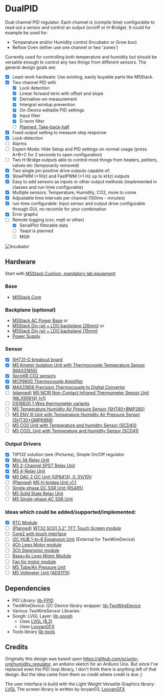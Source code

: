 # DualPID
Dual channel PID regulator. Each channel is (compile time) configurable to read out a sensor and control an output (on/off or H-Bridge). It could for example be used for:
 * Temperature and/or Humidity control (Incubator or Grow box)
 * Reflow Oven (either use one channel or two 'zones')

Currently used for controlling both temperature and humidity but should be versatile enough to control any two things from different sensors. The general design goals are:
 * [x] Least work hardware: Use existing, easily buyable parts like M5Stack.
 * [x] Two channel PID with
   * [x] Lock detection
   * [x] Linear forward term with offset and slope
   * [x] Derivative-on-measurement
   * [x] Intergral windup prevention
   * [x] On-Device editable PID settings
   * [x] Input filter
   * [x] D-term filter
   * [ ] [Planned: Take-back-half](https://github.com/knifter/DualPID/issues/26)
 * [x] Fixed output setting to measure step response
 * [x] Lock-detection
 * [ ] Alarms
 * [ ] Expert-Mode: Hide Setup and PID settings on normal usage (press A+B+C for 2 seconds to open configuration)
 * [ ] Two H-Bridge outputs able to control most things from heaters, peltiers, valves etc (temporarily removed)
 * [x] Two single pin positive drive outputs capable of:
 * [x] SlowPWM (<1Hz) and FastPWM (>1 Hz up to kHz) outputs
 * [x] Easy to add sensors as inputs or other output methods (implemented in classes and run-time configurable)
 * [x] Multiple sensors: Temperature, Humidity, CO2, more to come
 * [x] Adjustable time intervals per channel (100ms - minutes)
 * [x] run-time configurable: Input sensor and output drive configurable through GUI, no recomile for your combination
 * [x] Error graphs
 * [ ] Remote logging (csv, mqtt or other)
   * [x] SerialPlot filterable data
   * [ ] Yaapt is planned
   * [ ] MQtt

![Incubator](Pictures/incubator-internals.jpg)

## Hardware
Start with [M5Stack Cushion, mandatory lab equipment](https://shop.m5stack.com/collections/m5-accessory/products/m5stack-cushion)

### Base
 * [M5Stack Core](https://shop.m5stack.com/collections/m5-core/products/basic-core-iot-development-kit)

### Backplane (optional)
 * [M5Stack AC Power Base](https://shop.m5stack.com/products/m5stack-ac-power-base) or
 * [M5Stack Din rail + LDO backplane (26mm)](https://shop.m5stack.com/products/base-26proto-industrial-board-module) or
 * [M5Stack Din rail + LDO backplane (15mm)](https://shop.m5stack.com/products/base15-proto-industrial-board-module)
 * [Power Supply](https://nl.farnell.com/xp-power/vel12us120-eu-ja/adaptor-ac-dc-12v-1a/dp/2524421)

### Sensor
 * [x] [SHT31-D breakout board](https://www.adafruit.com/product/2857)
 * [x] [M5 Kmeter Isolation Unit with Thermocouple Temperature Sensor (MAX31855)](https://shop.m5stack.com/collections/m5-sensor/products/kmeter-isolation-unit-with-thermocouple-temperature-sensor-max31855)
 * [x] [SprintIR CO2 sensors](https://www.co2meter.com/products/sprintir-wr-20-pct-co2-sensor)
 * [x] [MCP9600 Thermocouple Amplifier](https://www.adafruit.com/product/4101)
 * [x] [MAX31856 Precision Thermocouple to Digital Converter](https://www.analog.com/media/en/technical-documentation/data-sheets/MAX31856.pdf)
 * [ ] [(planned)](https://github.com/knifter/DualPID/issues/73) [M5 NCIR Non-Contact Infrared Thermometer Sensor Unit (MLX90614) (v1)](https://shop.m5stack.com/products/ncir-sensor-unit)
 * [ ] [DS18B20 1-Wire thermometer variants](https://www.analog.com/media/en/technical-documentation/data-sheets/ds18b20.pdf)
 * [ ] [M5 Temperature Humidity Air Pressure Sensor (SHT40+BMP280)](https://shop.m5stack.com/products/env-iv-unit-with-temperature-humidity-air-pressure-sensor-sht40-bmp280?mc_cid=4195edd3e8&mc_eid=9d94b48854)
 * [ ] [M5 ENV III Unit with Temperature Humidity Air Pressure Sensor (SHT30+QMP6988)](https://shop.m5stack.com/collections/m5-sensor/products/env-iii-unit-with-temperature-humidity-air-pressure-sensor-sht30-qmp6988)
 * [ ] [M5 CO2 Unit with Temperature and humidity Sensor (SCD40)](https://shop.m5stack.com/collections/m5-sensor/products/co2-unit-with-temperature-and-humidity-sensor-scd40)
 * [ ] [M5 CO2L Unit with Temperature and Humidity Sensor (SCD41)](https://shop.m5stack.com/collections/m5-sensor/products/co2l-unit-with-temperature-and-humidity-sensor-scd41)
       
### Output Drivers
 * [x] TIP132 solution (see /Pictures), Simple On/Off regulator
 * [x] [Mini 3A Relay Unit](https://shop.m5stack.com/products/mini-3a-relay-unit)
 * [x] [M5 2-Channel SPST Relay Unit](https://shop.m5stack.com/collections/m5-sensor/products/2-channel-spst-relay-unit)
 * [x] [M5 4-Relay Unit](https://shop.m5stack.com/collections/m5-sensor/products/4-relay-unit)
 * [x] [M5 DAC 2 I2C Unit (GP8413), 0..5V/10V](https://shop.m5stack.com/products/dac-2-i2c-unit-gp8413)
 * [ ] [(Planned)](https://github.com/knifter/DualPID/issues/72) [M5 H-bridge Unit v1.1](https://shop.m5stack.com/collections/m5-sensor/products/h-bridge-unit-v1-1-stm32f030)
 * [ ] [Single-phase DC SSR Unit (RS485)](https://shop.m5stack.com/collections/m5-sensor/products/single-phase-dc-ssr-unit-cdg1-1dd-10a)
 * [ ] [M5 Solid State Relay Unit](https://shop.m5stack.com/products/solid-state-relay-unit-bt136s)
 * [ ] [M5 Single-phase AC SSR Unit](https://shop.m5stack.com/products/single-phase-ac-ssr-unit-cdg1-1da-10a)

### Ideas which could be added/supported/implemented:
 * [x] [RTC Module](https://shop.m5stack.com/products/real-time-clock-rtc-unit-hym8563)
 * [ ] [(Planned)](https://github.com/knifter/DualPID/issues/71) [WT32 SC01 3.2" TFT Touch Screen module](https://www.tinytronics.nl/en/development-boards/microcontroller-boards/with-wi-fi/wt32-sc01-esp32-development-board-with-3.5-inch-ips-capacitive-touchscreen)
 * [ ] [Core2 with touch interface](https://shop.m5stack.com/products/m5stack-core2-esp32-iot-development-kit)
 * [ ] [I2C HUB 1-to-6 Expansion Unit](https://shop.m5stack.com/products/i2c-hub-1-to-6-expansion-unit-pca9548apw) (External for TwoWireDevice)
 * [ ] [4Ch Lego Motor module](https://shop.m5stack.com/collections/m5-module/products/lego-module)
 * [ ] [3Ch Stepmotor module](https://shop.m5stack.com/products/stepmotor-module-with-mega328p-drv8825)
 * [ ] [Base+4x Lego Motor Module](https://shop.m5stack.com/products/basex)
 * [ ] [Fan for motor module](https://shop.m5stack.com/collections/m5-module/products/fan-module-for-stepmotor)
 * [ ] [M5 Tube/Air Pressure Unit](https://shop.m5stack.com/collections/m5-sensor/products/tube-air-pressure-unit)
 * [ ] [M5 Voltmeter Unit (ADS1115)](https://shop.m5stack.com/collections/m5-sensor/products/voltmeter-unit-ads1115)

 ## Dependencies
 * PID Library: [lib-FPID](https://github.com/knifter/FPID)
 * TwoWireDevice: I2C Device library wrapper: [lib-TwoWireDevice](https://github.com/knifter/lib-TwoWireDevice)
 * Various TwoWireSensor Libraries
 * Soogh: LVGL Layer: [lib-soogh](https://github.com/knifter/lib-soogh)
   * Uses [LVGL (8.3)](https://github.com/lvgl)
   * Uses [LovyanGFX](https://github.com/lovyan03/LovyanGFX)
 * Tools library [lib-tools](https://github.com/knifter/lib-Tools)

## Credits
Originally this design was based upon https://github.com/sciunto-org/humidity_regulator, an arduino sketch for an Ardiuno Uno. But since I've replaced even the PID loop library, I don't think there is anything left of that design. But the idea came from them so credit where credit is due ;)

The user interface is build with the Light Weight Versatile Graphics library: [LVGL](https://github.com/lvgl/lvgl)
The screen library is written by lovyan03, [LovyanGFX](https://github.com/lovyan03/LovyanGFX)
